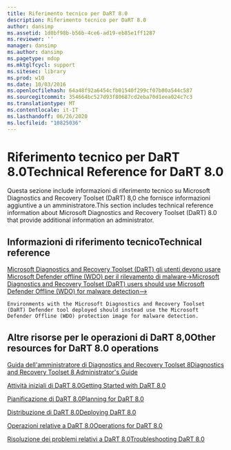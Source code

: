 ```yaml
---
title: Riferimento tecnico per DaRT 8.0
description: Riferimento tecnico per DaRT 8.0
author: dansimp
ms.assetid: 1d0bf98b-b56b-4ce6-ad19-eb85e1ff1287
ms.reviewer: ''
manager: dansimp
ms.author: dansimp
ms.pagetype: mdop
ms.mktglfcycl: support
ms.sitesec: library
ms.prod: w10
ms.date: 10/03/2016
ms.openlocfilehash: 64a48f92a6454cfb01540f299cf07b80a544c587
ms.sourcegitcommit: 354664bc527d93f80687cd2eba70d1eea024c7c3
ms.translationtype: MT
ms.contentlocale: it-IT
ms.lasthandoff: 06/26/2020
ms.locfileid: "10825036"
---
```

# <span data-ttu-id="9a085-103">Riferimento tecnico per DaRT 8.0</span><span class="sxs-lookup"><span data-stu-id="9a085-103">Technical Reference for DaRT 8.0</span></span>


<span data-ttu-id="9a085-104">Questa sezione include informazioni di riferimento tecnico su Microsoft Diagnostics and Recovery Toolset (DaRT) 8,0 che fornisce informazioni aggiuntive a un amministratore.</span><span class="sxs-lookup"><span data-stu-id="9a085-104">This section includes technical reference information about Microsoft Diagnostics and Recovery Toolset (DaRT) 8.0 that provide additional information an administrator.</span></span>

## <span data-ttu-id="9a085-105">Informazioni di riferimento tecnico</span><span class="sxs-lookup"><span data-stu-id="9a085-105">Technical reference</span></span>


[<span data-ttu-id="9a085-106">Microsoft Diagnostics and Recovery Toolset (DaRT) gli utenti devono usare Microsoft Defender offline (WDO) per il rilevamento di malware-></span><span class="sxs-lookup"><span data-stu-id="9a085-106">Microsoft Diagnostics and Recovery Toolset (DaRT) users should use Microsoft Defender Offline (WDO) for malware detection--></span></span>](use-windows-defender-offline-wdo-for-malware-protection-not-dart.md)

    Environments with the Microsoft Diagnostics and Recovery Toolset (DaRT) Defender tool deployed should instead use the Microsoft Defender Offline (WDO) protection image for malware detection.

## <span data-ttu-id="9a085-107">Altre risorse per le operazioni di DaRT 8,0</span><span class="sxs-lookup"><span data-stu-id="9a085-107">Other resources for DaRT 8.0 operations</span></span>


[<span data-ttu-id="9a085-108">Guida dell'amministratore di Diagnostics and Recovery Toolset 8</span><span class="sxs-lookup"><span data-stu-id="9a085-108">Diagnostics and Recovery Toolset 8 Administrator's Guide</span></span>](index.md)

[<span data-ttu-id="9a085-109">Attività iniziali di DaRT 8.0</span><span class="sxs-lookup"><span data-stu-id="9a085-109">Getting Started with DaRT 8.0</span></span>](getting-started-with-dart-80-dart-8.md)

[<span data-ttu-id="9a085-110">Pianificazione di DaRT 8.0</span><span class="sxs-lookup"><span data-stu-id="9a085-110">Planning for DaRT 8.0</span></span>](planning-for-dart-80-dart-8.md)

[<span data-ttu-id="9a085-111">Distribuzione di DaRT 8.0</span><span class="sxs-lookup"><span data-stu-id="9a085-111">Deploying DaRT 8.0</span></span>](deploying-dart-80-dart-8.md)

[<span data-ttu-id="9a085-112">Operazioni relative a DaRT 8.0</span><span class="sxs-lookup"><span data-stu-id="9a085-112">Operations for DaRT 8.0</span></span>](operations-for-dart-80-dart-8.md)

[<span data-ttu-id="9a085-113">Risoluzione dei problemi relativi a DaRT 8.0</span><span class="sxs-lookup"><span data-stu-id="9a085-113">Troubleshooting DaRT 8.0</span></span>](troubleshooting-dart-80-dart-8.md)

 

 





